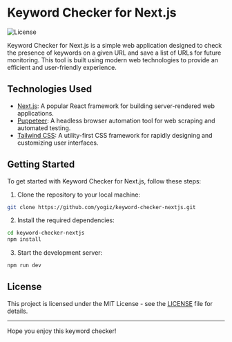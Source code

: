 # Keyword Checker for Next.js

![License](https://img.shields.io/badge/license-MIT-blue.svg)

Keyword Checker for Next.js is a simple web application designed to check the presence of keywords on a given URL and save a list of URLs for future monitoring. This tool is built using modern web technologies to provide an efficient and user-friendly experience.

## Technologies Used

- [Next.js](https://nextjs.org/): A popular React framework for building server-rendered web applications.
- [Puppeteer](https://pptr.dev/): A headless browser automation tool for web scraping and automated testing.
- [Tailwind CSS](https://tailwindcss.com/): A utility-first CSS framework for rapidly designing and customizing user interfaces.

## Getting Started

To get started with Keyword Checker for Next.js, follow these steps:

1. Clone the repository to your local machine:

```bash
git clone https://github.com/yogiz/keyword-checker-nextjs.git
```

2. Install the required dependencies:

```bash
cd keyword-checker-nextjs
npm install
```

3. Start the development server:

```bash
npm run dev
```

## License

This project is licensed under the MIT License - see the [LICENSE](https://opensource.org/license/mit/) file for details.

---

Hope you enjoy this keyword checker!
